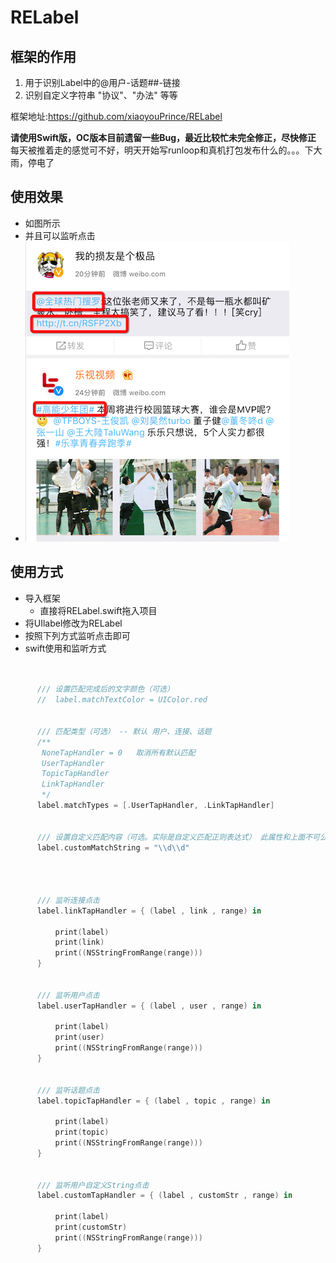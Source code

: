 # RELabel

## 框架的作用

1. 用于识别Label中的@用户-话题##-链接
2. 识别自定义字符串 "协议"、"办法" 等等

框架地址:https://github.com/xiaoyouPrince/RELabel

**请使用Swift版，OC版本目前遗留一些Bug，最近比较忙未完全修正，尽快修正**
每天被推着走的感觉可不好，明天开始写runloop和真机打包发布什么的。。。下大雨，停电了

## 使用效果

* 如图所示
* 并且可以监听点击
* ![RELabel-w140](Image/RELabel.png)

## 使用方式

- 导入框架
  - 直接将RELabel.swift拖入项目
- 将UIlabel修改为RELabel
- 按照下列方式监听点击即可
- swift使用和监听方式

```swift


      /// 设置匹配完成后的文字颜色（可选）
      //  label.matchTextColor = UIColor.red


      /// 匹配类型（可选） -- 默认 用户、连接、话题
      /**
       NoneTapHandler = 0   取消所有默认匹配
       UserTapHandler
       TopicTapHandler
       LinkTapHandler
       */
      label.matchTypes = [.UserTapHandler, .LinkTapHandler]


      /// 设置自定义匹配内容（可选。实际是自定义匹配正则表达式） 此属性和上面不可公用！
      label.customMatchString = "\\d\\d"




      /// 监听连接点击
      label.linkTapHandler = { (label , link , range) in

          print(label)
          print(link)
          print((NSStringFromRange(range)))
      }


      /// 监听用户点击
      label.userTapHandler = { (label , user , range) in

          print(label)
          print(user)
          print((NSStringFromRange(range)))
      }


      /// 监听话题点击
      label.topicTapHandler = { (label , topic , range) in

          print(label)
          print(topic)
          print((NSStringFromRange(range)))
      }


      /// 监听用户自定义String点击
      label.customTapHandler = { (label , customStr , range) in

          print(label)
          print(customStr)
          print((NSStringFromRange(range)))
      }
``` 
